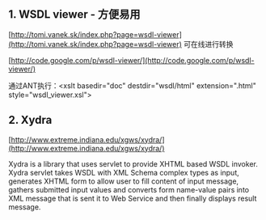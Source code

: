 <!---
markmeta_author: wongoo
markmeta_date: 2011-01-12 09:22:29+00:00
slug: wsdl2htmltool
markmeta_title: WSDL转HTML工具
wordpress_id: 59
markmeta_categories: Experience
-->

## 1. WSDL viewer - 方便易用


[http://tomi.vanek.sk/index.php?page=wsdl-viewer](http://tomi.vanek.sk/index.php?page=wsdl-viewer) 可在线进行转换

[http://code.google.com/p/wsdl-viewer/](http://code.google.com/p/wsdl-viewer/)

通过ANT执行：<xslt basedir="doc" destdir="wsdl/html" extension=".html"  style="wsdl_viewer.xsl"> </xslt>


## 2. Xydra


[http://www.extreme.indiana.edu/xgws/xydra/](http://www.extreme.indiana.edu/xgws/xydra/)

Xydra is a library that uses servlet to provide XHTML based WSDL invoker.      Xydra servlet takes WSDL with XML Schema complex types as input, generates      XHTML form to allow user to fill content of input message, gathers submitted      input values and converts form name-value pairs into XML message that is      sent it to Web Service and then finally displays result message.
